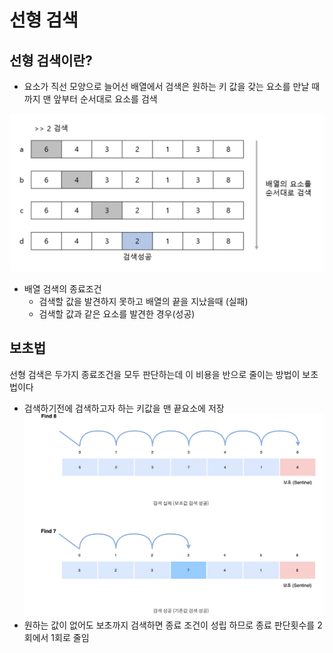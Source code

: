 # 선형 검색

## 선형 검색이란?

- 요소가 직선 모양으로 늘어선 배열에서 검색은 원하는 키 값을 갖는 요소를 만날 때까지 맨 앞부터 순서대로 요소를 검색

![img.png](img.png)
- 배열 검색의 종료조건
    - 검색할 값을 발견하지 못하고 배열의 끝을 지났을때 (실패)
    - 검색할 값과 같은 요소를 발견한 경우(성공)


## 보초법

선형 검색은 두가지 종료조건을 모두 판단하는데 이 비용을 반으로 줄이는 방법이 보초법이다

- 검색하기전에 검색하고자 하는 키값을 맨 끝요소에 저장
![img_1.png](img_1.png)
- 원하는 값이 없어도 보초까지 검색하면 종료 조건이 성립 하므로 종료 판단횟수를 2회에서 1회로 줄임
